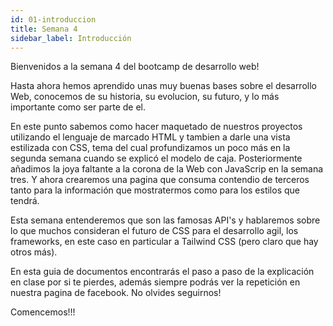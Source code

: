 ```yaml
---
id: 01-introduccion
title: Semana 4
sidebar_label: Introducción
---
```


Bienvenidos a la semana 4 del bootcamp de desarrollo web!

Hasta ahora hemos aprendido unas muy buenas bases sobre el desarrollo Web, conocemos de su historia, su evolucion, su futuro, y lo más importante como ser parte de el.

En este punto sabemos como hacer maquetado de nuestros proyectos utilizando el lenguaje de marcado HTML y tambien a darle una vista estilizada con CSS, tema del cual profundizamos un poco más en la segunda semana cuando se explicó el modelo de caja. Posteriormente añadimos la joya faltante a la corona de la Web con JavaScrip en la semana tres. Y ahora crearemos una pagina que consuma contendio de terceros tanto para la información que mostratermos como para los estilos que tendrá.

Esta semana entenderemos que son las famosas API's y hablaremos sobre lo que muchos consideran el futuro de CSS para el desarrollo agil, los frameworks, en este caso en particular a Tailwind CSS (pero claro que hay otros más).

En esta guia de documentos encontrarás el paso a paso de la explicación en clase por si te pierdes, además siempre podrás ver la repetición en nuestra pagina de facebook. No olvides seguirnos!

Comencemos!!!
